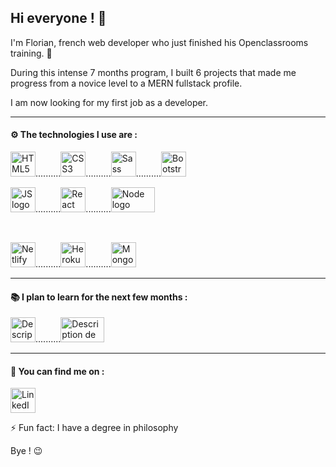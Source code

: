 ## Hi everyone ! 👋

I'm Florian, french web developer who just finished his Openclassrooms training. 🥳

During this intense 7 months program, I built 6 projects that made me progress from a novice level to a MERN fullstack profile.

I am now looking for my first job as a developer.

__________________________________________________________________________________________________________________________

#### ⚙️ The technologies I use are :

<img src="https://upload.wikimedia.org/wikipedia/commons/thumb/6/61/HTML5_logo_and_wordmark.svg/800px-HTML5_logo_and_wordmark.svg.png" width= "40" height= "40" alt="HTML5 logo" title="HTML5"/>..........<img src="https://upload.wikimedia.org/wikipedia/commons/thumb/d/d5/CSS3_logo_and_wordmark.svg/langfr-800px-CSS3_logo_and_wordmark.svg.png" width= "40" height= "40" alt="CSS3 logo" title="CSS3"/>..........<img src="https://upload.wikimedia.org/wikipedia/commons/thumb/9/96/Sass_Logo_Color.svg/1280px-Sass_Logo_Color.svg.png" width= "40" height= "40" alt="Sass logo" title="SCSS"/>..........<img src="[https://upload.wikimedia.org/wikipedia/commons/thumb/9/96/Sass_Logo_Color.svg/1280px-Sass_Logo_Color.svg.png](https://upload.wikimedia.org/wikipedia/commons/thumb/b/b2/Bootstrap_logo.svg/langfr-1280px-Bootstrap_logo.svg.png)" width= "40" height= "40" alt="Bootstrap5 logo" title="Bootstrap5"/>
<br>



<img src="https://upload.wikimedia.org/wikipedia/commons/thumb/9/99/Unofficial_JavaScript_logo_2.svg/800px-Unofficial_JavaScript_logo_2.svg.png" width= "40" height= "40" alt="JS logo" title="JavaScript"/>..........<img src="https://upload.wikimedia.org/wikipedia/commons/thumb/a/a7/React-icon.svg/langfr-1024px-React-icon.svg.png" width= "40" height= "40" alt="React logo" title="React"/>..........<img src="https://allvectorlogo.com/img/2016/05/node-js-logo.png" width= "70" height= "40" alt="Node logo" title="Node"/>

<br>

<img src="https://blog.schawe.me/img/netlify.png" width= "40" height= "40" alt="Netlify logo" title="Netlify"/>..........<img src="https://dab1nmslvvntp.cloudfront.net/wp-content/uploads/2016/04/1461122387heroku-logo.jpg" width= "40" height= "40" alt="Heroku logo" title="Heroku"/>..........<img src="https://mpng.subpng.com/20190401/zsf/kisspng-mongodb-document-oriented-database-nosql-openshift-web-app-development-servcie-in-dehradun-5ca1b8cb8a0f32.3708278115541024755655.jpg" width= "40" height= "40" alt="MongoDB logo" title="MongoDB"/>

__________________________________________________________________________________________________________________________

#### 📚 I plan to learn for the next few months :

<img src="https://upload.wikimedia.org/wikipedia/commons/3/30/Redux_Logo.png" width= "40" height= "40" alt="Description du logo Redux" title="Redux"/>..........<img src="https://www.vhv.rs/dpng/d/256-2563210_sql-programming-language-logo-hd-png-download.png" width= "70" height= "40" alt="Description de l&#39;image SQL logo.svg." title="SQL"/>

__________________________________________________________________________________________________________________________

#### 🔎 You can find me on :

<a href="https://www.linkedin.com/in/fgasparine"><img src="https://www.effa.nl/wp-content/uploads/2018/01/linkedin-logo-1024x1024.png" alt="LinkedIn logo" width= "40" height= "40" title="LinkedIn" /></a>


⚡ Fun fact: I have a degree in philosophy

Bye ! 😉
